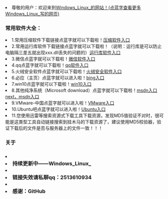 <li>尊敬的用户：欢迎来到<a href="https://windows-linux-bili.github.io/home/">Windows_Linux_的网站！(点蓝字查看更多Windows_Linux_写的网页)</a> <a class="download" href="https://windows-linux-bili.github.io/hello/"></a>
  <h3>常用软件大全：</h3>
<li>1.常用压缩软件下载链接点蓝字就可以下载啦！<a href="https://www.anxz.com/down/1.html">压缩软件入口</a>
<li>2.常用运行库软件下载链接点蓝字就可以下载啦！（说明：运行库是可以防止电脑隔三差五就出现xxx.dll丢失的问题的）<a href="https://www.anxz.com/down/7544.html">运行库软件入口</a>
<li>3.微信点蓝字就可以下载啦！<a href="https://weixin.qq.com/">微信软件入口</a>
<li>4.qq点蓝字就可以下载啦！<a href="https://im.qq.com/download/">qq软件入口</a>
<li>5.火绒安全软件点蓝字就可以下载啦！<a href="https://huorong.cn/">火绒安全软件入口</a>
<li>6.必应（主页）点蓝字就可以进入啦！<a href="https://cn.bing.com/?mkt=zh-CN">bing入口</a>
<li>7.win10点蓝字就可以下载啦！<a href="https://www.microsoft.com/zh-cn/software-download/windows10">win10入口</a>
<li>8.其他纯净系统（Microsoft download）点蓝字就可以下载啦！<a href="https://msdn.itellyou.cn/">msdn入口</a>        <a href="https://next.itellyou.cn/">next，msdn入口</a>
<li>9.VMware-中国点蓝字就可以进入啦！<a href="https://www.vmware.com/cn.html">VMware入口</a>
<li>10.Ubuntu吧点蓝字就可以进入啦！<a href="https://tieba.baidu.com/f?ie=utf-8&kw=ubuntu">Ubuntu入口</a> 
<li>11.您使用迅雷等搜索资源式下载工具下载资源，发现MD5值验证不对时，很可能是这类型工具自动链接搜索到挂木马的下载资源了，建议使用MD5校验器，验证下载后的文件是否与服务器上的文件一致！！！
<h3>关于<h3>
<li><li>持续更新中——Windows_Linux_</li>
<li><li>链接失效请私聊qq：2513610934</li>         
<li><li>感谢：GitHub</li>
  
  
  
